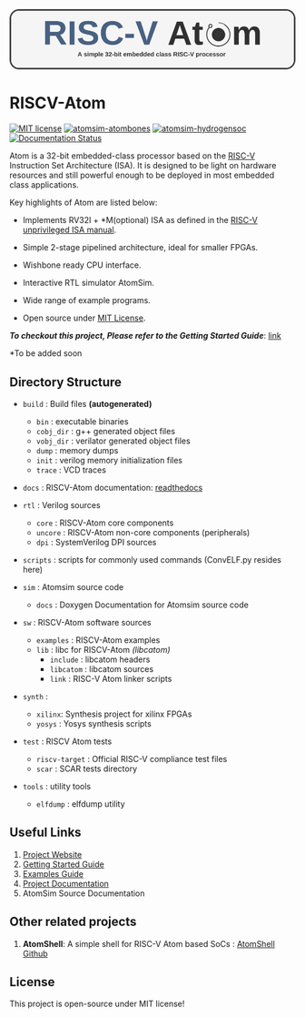 ![RISCVAtom-header](docs/diagrams/rvatom-header.drawio.png)

# RISCV-Atom

[![MIT license](https://img.shields.io/badge/License-MIT-blue.svg)](https://lbesson.mit-license.org/) [![atomsim-atombones](https://github.com/saurabhsingh99100/riscv-atom/actions/workflows/atomsim-atombones.yml/badge.svg)](https://github.com/saurabhsingh99100/riscv-atom/actions/workflows/atomsim-atombones.yml) [![atomsim-hydrogensoc](https://github.com/saurabhsingh99100/riscv-atom/actions/workflows/atomsim-hydrogensoc.yml/badge.svg)](https://github.com/saurabhsingh99100/riscv-atom/actions/workflows/atomsim-hydrogensoc.yml) [![Documentation Status](https://readthedocs.org/projects/riscv-atom/badge/?version=latest)](https://riscv-atom.readthedocs.io/en/latest/?badge=latest)


Atom is a 32-bit embedded-class processor based on the [RISC-V](https://riscv.org/) Instruction Set Architecture (ISA). It is designed to be light on hardware resources and still powerful enough to be deployed in most embedded class applications.

Key highlights of Atom are listed below:

- Implements RV32I + *M(optional) ISA as defined in the [RISC-V unprivileged ISA manual](https://github.com/riscv/riscv-isa-manual/releases/download/Ratified-IMAFDQC/riscv-spec-20191213.pdf).

- Simple 2-stage pipelined architecture, ideal for smaller FPGAs.

- Wishbone ready CPU interface.

- Interactive RTL simulator AtomSim.

- Wide range of example programs.

- Open source under [MIT License](https://en.wikipedia.org/wiki/MIT_License).  

***To checkout this project, Please refer to the Getting Started Guide***: [link](https://riscv-atom.readthedocs.io/en/latest/pages/getting-started/riscv-atom.html)

*To be added soon

## Directory Structure

- `build` : Build files **(autogenerated)**
  - `bin` : executable binaries
  - `cobj_dir` : g++ generated object files
  - `vobj_dir` : verilator generated object files
  - `dump` : memory dumps
  - `init` : verilog memory initialization files
  - `trace` : VCD traces

- `docs` : RISCV-Atom documentation: [readthedocs](https://riscv-atom.readthedocs.io/en/latest/index.html)

- `rtl` : Verilog sources
  - `core` : RISCV-Atom core components
  - `uncore` : RISCV-Atom non-core components (peripherals)
  - `dpi` : SystemVerilog DPI sources

- `scripts` : scripts for commonly used commands (ConvELF.py resides here)

- `sim` : Atomsim source code
  - `docs` : Doxygen Documentation for Atomsim source code

- `sw` : RISCV-Atom software sources
  - `examples` : RISCV-Atom examples
  - `lib` : libc for RISCV-Atom *(libcatom)*
    - `include` : libcatom headers
    - `libcatom` : libcatom sources
    - `link` : RISC-V Atom linker scripts

- `synth` :
  - `xilinx`: Synthesis project for xilinx FPGAs
  - `yosys` : Yosys synthesis scripts

- `test` : RISCV Atom tests
  - `riscv-target` : Official RISC-V compliance test files
  - `scar` : SCAR tests directory

- `tools` : utility tools
  - `elfdump` : elfdump utility


## Useful Links
1. [Project Website](https://sites.google.com/view/saurabh-singh-web/projects/risc-v-atom?authuser=0)
2. [Getting Started Guide](https://riscv-atom.readthedocs.io/en/latest/pages/getting-started/prerequisites.html)
3. [Examples Guide](https://riscv-atom.readthedocs.io/en/latest/pages/getting-started/examples.html)
4. [Project Documentation](https://riscv-atom.readthedocs.io/en/latest/index.html)
5. AtomSim Source Documentation


## Other related projects
1. **AtomShell**: A simple shell for RISC-V Atom based SoCs : [AtomShell Github](https://github.com/saurabhsingh99100/atomshell)


## License
This project is open-source under MIT license!
